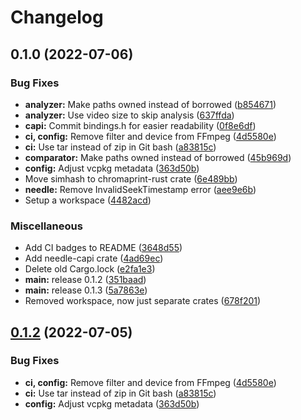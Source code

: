 # Changelog

## 0.1.0 (2022-07-06)


### Bug Fixes

* **analyzer:** Make paths owned instead of borrowed ([b854671](https://github.com/aksiksi/needle/commit/b854671407f9b781db243ada465f8d6b027108d2))
* **analyzer:** Use video size to skip analysis ([637ffda](https://github.com/aksiksi/needle/commit/637ffdabf2bdf29a66127a2d40a31fad3b886d90))
* **capi:** Commit bindings.h for easier readability ([0f8e6df](https://github.com/aksiksi/needle/commit/0f8e6dfd58bc68755bc0593c79552d4758e80cf2))
* **ci, config:** Remove filter and device from FFmpeg ([4d5580e](https://github.com/aksiksi/needle/commit/4d5580eec4b16769356409348090ef84762e7e2e))
* **ci:** Use tar instead of zip in Git bash ([a83815c](https://github.com/aksiksi/needle/commit/a83815c6e9ff479443e42918d760f8b79278fc43))
* **comparator:** Make paths owned instead of borrowed ([45b969d](https://github.com/aksiksi/needle/commit/45b969db8c7c8643603ddf510917d58b153c197e))
* **config:** Adjust vcpkg metadata ([363d50b](https://github.com/aksiksi/needle/commit/363d50bf75fca163df324f78d1488271e5fc89f0))
* Move simhash to chromaprint-rust crate ([6e489bb](https://github.com/aksiksi/needle/commit/6e489bbcaa6c4e764257dbad91a7c9f3040ea04f))
* **needle:** Remove InvalidSeekTimestamp error ([aee9e6b](https://github.com/aksiksi/needle/commit/aee9e6b1ad05dbd698720ae05fb73908ac3152ce))
* Setup a workspace ([4482acd](https://github.com/aksiksi/needle/commit/4482acd0fe5ac5d0e921fe945114f62db4bcb21c))


### Miscellaneous

* Add CI badges to README ([3648d55](https://github.com/aksiksi/needle/commit/3648d55785206971c20860b7612b4f250096581e))
* Add needle-capi crate ([4ad69ec](https://github.com/aksiksi/needle/commit/4ad69ecc3531aad8f09560c55dd85a728f8b00ff))
* Delete old Cargo.lock ([e2fa1e3](https://github.com/aksiksi/needle/commit/e2fa1e360ec6de484cdeef00cb172ae4f720791c))
* **main:** release 0.1.2 ([351baad](https://github.com/aksiksi/needle/commit/351baade27475f7ed85ec85d4a7647482762a0f2))
* **main:** release 0.1.3 ([5a7863e](https://github.com/aksiksi/needle/commit/5a7863ea3193558b34c55d70d0a0adc1bfbb9cbf))
* Removed workspace, now just separate crates ([678f201](https://github.com/aksiksi/needle/commit/678f201a53c077cf83bfaf7cbeb1a6a247acbc5a))

## [0.1.2](https://github.com/aksiksi/needle/compare/v0.1.1...v0.1.2) (2022-07-05)


### Bug Fixes

* **ci, config:** Remove filter and device from FFmpeg ([4d5580e](https://github.com/aksiksi/needle/commit/4d5580eec4b16769356409348090ef84762e7e2e))
* **ci:** Use tar instead of zip in Git bash ([a83815c](https://github.com/aksiksi/needle/commit/a83815c6e9ff479443e42918d760f8b79278fc43))
* **config:** Adjust vcpkg metadata ([363d50b](https://github.com/aksiksi/needle/commit/363d50bf75fca163df324f78d1488271e5fc89f0))
